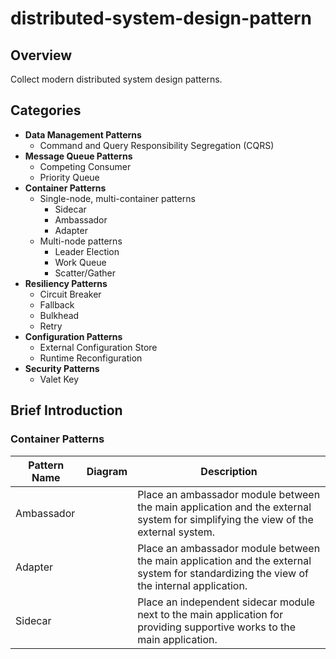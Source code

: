 # distributed-system-design-pattern

## Overview
Collect modern distributed system design patterns.

## Categories
- **Data Management Patterns**
   - Command and Query Responsibility Segregation (CQRS)
- **Message Queue Patterns**
   - Competing Consumer
   - Priority Queue
- **Container Patterns**
   - Single-node, multi-container patterns
      - Sidecar
      - Ambassador
      - Adapter
   - Multi-node patterns
      - Leader Election
      - Work Queue
      - Scatter/Gather
- **Resiliency Patterns**
   - Circuit Breaker
   - Fallback
   - Bulkhead
   - Retry
- **Configuration Patterns**
   - External Configuration Store
   - Runtime Reconfiguration
- **Security Patterns**
   - Valet Key

## Brief Introduction
### Container Patterns

| Pattern Name | Diagram | Description |
|----|----|----|
| Ambassador |  | Place an ambassador module between the main application and the external system for simplifying the view of the external system. |
| Adapter |  | Place an ambassador module between the main application and the external system for standardizing the view of the internal application. |
| Sidecar |  | Place an independent sidecar module next to the main application for providing supportive works to the main application. |
